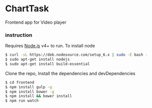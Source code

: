 # ChartTask

Frontend app for Video player
### instruction

Requires [Node.js](https://nodejs.org/) v4+ to run.
To install node
```sh
$ curl -sL https://deb.nodesource.com/setup_6.x | sudo -E bash -
$ sudo apt-get install nodejs
$ sudo apt-get install build-essential
```
Clone the repo, Install the dependencies and devDependencies
```sh
$ cd frontend
$ npm install gulp -g
$ npm install bower -g
$ npm install && bower install
$ npm run watch
```